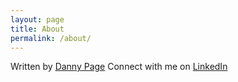 ```yaml
---
layout: page
title: About
permalink: /about/
---
```


Written by [Danny Page](https://danny.page) 
Connect with me on [LinkedIn](https://www.linkedin.com/in/danielwpage/)
